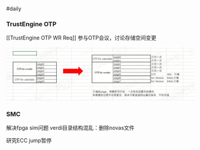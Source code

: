 #daily

### TrustEngine OTP

[[TrustEngine OTP WR Req]]
参与OTP会议，讨论存储空间变更

![image.png|600](https://raw.githubusercontent.com/lllincx/IMG/master/20250807094157796.png)



### SMC

解决fpga sim问题
verdi目录结构混乱：删除novas文件

研究ECC jump暂停